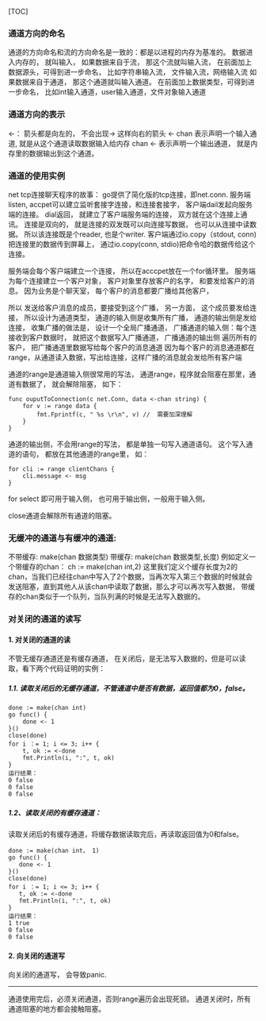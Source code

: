 [TOC]

### 通道方向的命名
通道的方向命名和流的方向命名是一致的：都是以进程的内存为基准的。 
数据进入内存的， 就叫输入， 
如果数据来自于流， 那这个流就叫输入流，
在前面加上数据源头，可得到进一步命名， 比如字符串输入流， 文件输入流，网络输入流
如果数据来自于通道， 那这个通道就叫输入通道。
在前面加上数据类型，可得到进一步命名， 
比如int输入通道，user输入通道，文件对象输入通道

### 通道方向的表示
<-： 箭头都是向左的， 不会出现-> 这样向右的箭头
<- chan 表示声明一个输入通道,  就是从这个通道读取数据输入给内存
chan <- 表示声明一个输出通道， 就是内存里的数据输出到这个通道。


### 通道的使用实例
net tcp连接聊天程序的故事：
go提供了简化版的tcp连接，即net.conn. 
服务端listen, accpet可以建立监听套接字连接，和连接套接字， 客户端dail发起向服务端的连接。 
dial返回， 就建立了客户端服务端的连接， 双方就在这个连接上通讯。 
连接是双向的， 就是连接的双发既可以向连接写数据， 也可以从连接中读数据。 
所以该连接既是个reader, 也是个writer. 
客户端通过io.copy（stdout, conn) 把连接里的数据传到屏幕上， 
通过io.copy(conn, stdio)把命令哈的数据传给这个连接。

服务端会每个客户端建立一个连接， 所以在acccpet放在一个for循环里。 
服务端为每个连接建立一个客户对象， 客户对象里存放客户的名字， 和要发给客户的消息。 因为业务是个聊天室， 每个客户的消息都要广播给其他客户， 

所以 发送给客户消息的成员，要接受到这个广播， 
另一方面， 这个成员要发给连接， 所以设计为通道类型， 通道的输入侧是收集所有广播， 通道的输出侧是发给连接，
收集广播的做法是， 
设计一个全局广播通道， 
广播通道的输入侧：每个连接收到客户数据时， 就把这个数据写入广播通道， 
广播通道的输出侧 遍历所有的客户， 把广播通道里数据写给每个客户的消息通道
因为每个客户的消息通道都在range，从通道读入数据，写出给连接，这样广播的消息就会发给所有客户端

通道的range是通道输入侧很常用的写法， 通道range，程序就会阻塞在那里，通道有数据了， 就会解除阻塞， 如下：
```
func ouputToConnection(c net.Conn, data <-chan string) {
	for v := range data {
		fmt.Fprintf(c, " %s \r\n", v) //  需要加深理解
	}
}
```
通道的输出侧，不会用range的写法， 都是单独一句写入通道语句。 这个写入通道的语句， 都放在其他通道的range里， 如：
```
for cli := range clientChans {
	cli.message <- msg
}
```
for select 即可用于输入侧， 也可用于输出侧，一般用于输入侧。 

close通道会解除所有通道的阻塞。 


### 无缓冲的通道与有缓冲的通道:
不带缓存:
make(chan 数据类型)
带缓存:
make(chan 数据类型,长度)
例如定义一个带缓存的chan： ch := make(chan int,2) 
这里我们定义个缓存长度为2的chan，当我们已经往chan中写入了2个数据，当再次写入第三个数据的时候就会发送阻塞，直到其他人从该chan中读取了数据，那么才可以再次写入数据，
带缓存的chan类似于一个队列，当队列满的时候是无法写入数据的。


### 对关闭的通道的读写
#### 1. 对关闭的通道的读 
不管无缓存通道还是有缓存通道， 在关闭后，是无法写入数据的，但是可以读取，看下两个代码证明的实例：
##### 1.1. 读取关闭后的无缓存通道，不管通道中是否有数据，返回值都为0，false。
```
done := make(chan int)
go func() {
    done <- 1
}()
close(done)
for i ：= 1; i <= 3; i++ {
    t, ok := <-done
    fmt.Println(i, ":", t, ok)
}
运行结果：
0 false
0 false
0 false
```
##### 1.2、读取关闭的有缓存通道：
读取关闭后的有缓存通道，将缓存数据读取完后，再读取返回值为0和false。
```
done := make(chan int， 1)
go func() {
   done <- 1
}()
close(done)
for i ：= 1; i <= 3; i++ {
   t, ok := <-done
   fmt.Println(i, ":", t, ok)
}
运行结果：
1 true
0 false
0 false
```

#### 2. 向关闭的通道写
向关闭的通道写， 会导致panic. 

---
通道使用完后，必须关闭通道，否则range遍历会出现死锁。
通道关闭时，所有通道阻塞的地方都会接触阻塞。 
